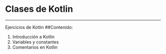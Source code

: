 # **Clases de Kotlin**
___
Ejercicios de Kotlin
##Contenido:
1. Introducción a Kotlin
2. Variables y constantes
3. Comentarios en Kotlin
